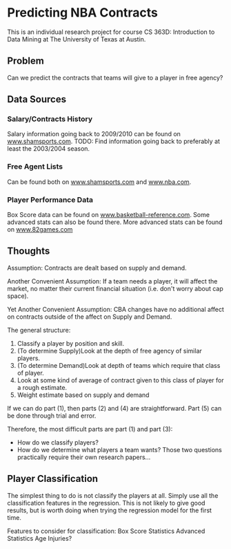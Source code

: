 # Predicting NBA Contracts

This is an individual research project for course CS 363D: Introduction to Data Mining
at The University of Texas at Austin.

## Problem
Can we predict the contracts that teams will give to a player in free agency?

## Data Sources
### Salary/Contracts History 
Salary information going back to 2009/2010 can be found on www.shamsports.com.
TODO: Find information going back to preferably at least the 2003/2004 season.
### Free Agent Lists
Can be found both on www.shamsports.com and www.nba.com.
### Player Performance Data
Box Score data can be found on www.basketball-reference.com.
Some advanced stats can also be found there.
More advanced stats can be found on www.82games.com

## Thoughts
Assumption: Contracts are dealt based on supply and demand.

Another Convenient Assumption: If a team needs a player, it will affect the market,
    no matter their current financial situation (i.e. don't worry about cap space).

Yet Another Convenient Assumption: CBA changes have no additional affect on contracts 
    outside of the affect on Supply and Demand.
    
The general structure:
1. Classify a player by position and skill.
2. (To determine Supply)Look at the depth of free agency of similar players.
3. (To determine Demand)Look at depth of teams which require that class of player.
4. Look at some kind of average of contract given to this class of player for a rough estimate.
5. Weight estimate based on supply and demand

If we can do part (1), then parts (2) and (4) are straightforward. Part (5) can be done through trial and error.

Therefore, the most difficult parts are part (1) and part (3):
* How do we classify players?
* How do we determine what players a team wants?
Those two questions practically require their own research papers...

## Player Classification

The simplest thing to do is not classify the players at all. Simply use all the classification features in the regression.
This is not likely to give good results, but is worth doing when trying the regression model for the first time.

Features to consider for classification:
Box Score Statistics
Advanced Statistics
Age
Injuries?
